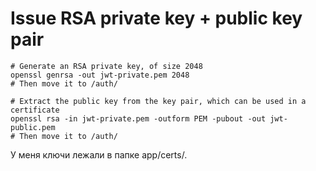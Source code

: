 # Issue RSA private key + public key pair

```shell
# Generate an RSA private key, of size 2048
openssl genrsa -out jwt-private.pem 2048
# Then move it to /auth/
```

```shell
# Extract the public key from the key pair, which can be used in a certificate
openssl rsa -in jwt-private.pem -outform PEM -pubout -out jwt-public.pem
# Then move it to /auth/
```
У меня ключи лежали в папке app/certs/.